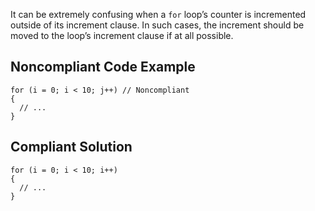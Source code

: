 It can be extremely confusing when a `for` loop’s counter is incremented outside of its increment clause. In such cases, the increment should be moved to the loop’s increment clause if at all possible.
 
## Noncompliant Code Example

    for (i = 0; i < 10; j++) // Noncompliant
    {
      // ...
    }

## Compliant Solution

    for (i = 0; i < 10; i++)
    {
      // ...
    }